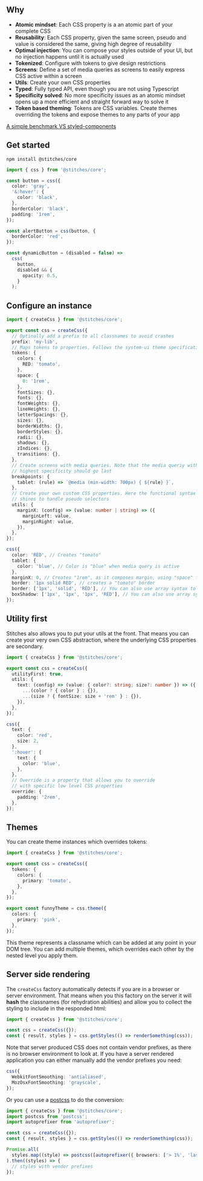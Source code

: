 ## Why

- **Atomic mindset**: Each CSS property is a an atomic part of your complete CSS
- **Reusability**: Each CSS property, given the same screen, pseudo and value is considered the same, giving high degree of reusability
- **Optimal injection**: You can compose your styles outside of your UI, but no injection happens until it is actually used
- **Tokenized**: Configure with tokens to give design restrictions
- **Screens**: Define a set of media queries as screens to easily express CSS active within a screen
- **Utils**: Create your own CSS properties
- **Typed**: Fully typed API, even though you are not using Typescript
- **Specificity solved**: No more specificity issues as an atomic mindset opens up a more efficient and straight forward way to solve it
- **Token based theming**: Tokens are CSS variables. Create themes overriding the tokens and expose themes to any parts of your app

[A simple benchmark VS styled-components](https://codesandbox.io/s/benchmark-stitches-vs-styled-components-xi7qh?file=/src/App.js)

## Get started

`npm install @stitches/core`

```ts
import { css } from '@stitches/core';

const button = css({
  color: 'gray',
  '&:hover': {
    color: 'black',
  },
  borderColor: 'black',
  padding: '1rem',
});

const alertButton = css(button, {
  borderColor: 'red',
});

const dynamicButton = (disabled = false) =>
  css(
    button,
    disabled && {
      opacity: 0.5,
    }
  );
```

## Configure an instance

```ts
import { createCss } from '@stitches/core';

export const css = createCss({
  // Optinally add a prefix to all classnames to avoid crashes
  prefix: 'my-lib',
  // Maps tokens to properties. Follows the system-ui theme specification: https://system-ui.com/theme
  tokens: {
    colors: {
      RED: 'tomato',
    },
    space: {
      0: '1rem',
    },
    fontSizes: {},
    fonts: {},
    fontWeights: {},
    lineHeights: {},
    letterSpacings: {},
    sizes: {},
    borderWidths: {},
    borderStyles: {},
    radii: {},
    shadows: {},
    zIndices: {},
    transitions: {},
  },
  // Create screens with media queries. Note that the media queriy with the
  // highest specificity should go last
  breakpoints: {
    tablet: (rule) => `@media (min-width: 700px) { ${rule} }`,
  },
  // Create your own custom CSS properties. Here the functional syntax
  // shines to handle pseudo selectors
  utils: {
    marginX: (config) => (value: number | string) => ({
      marginLeft: value,
      marginRight: value,
    }),
  },
});

css({
  color: 'RED', // Creates "tomato"
  tablet: {
    color: 'blue', // Color is "blue" when media query is active
  },
  marginX: 0, // Creates "1rem", as it composes margin, using "space" from tokens
  border: '1px solid RED', // creates a "tomato" border
  border: ['1px', 'solid', 'RED'], // You can also use array syntax to get typing
  boxShadow: ['1px', '1px', '1px', 'RED'], // You can also use array syntax with shadow
});
```

## Utility first

Stitches also allows you to put your utils at the front. That means you can create your very own CSS abstraction, where the underlying CSS properties are secondary.

```ts
import { createCss } from '@stitches/core';

export const css = createCss({
  utilityFirst: true,
  utils: {
    text: (config) => (value: { color?: string; size?: number }) => ({
      ...(color ? { color } : {}),
      ...(size ? { fontSize: size + 'rem' } : {}),
    }),
  },
});

css({
  text: {
    color: 'red',
    size: 2,
  },
  ':hover': {
    text: {
      color: 'blue',
    },
  },
  // Override is a property that allows you to override
  // with specific low level CSS properties
  override: {
    padding: '2rem',
  },
});
```

## Themes

You can create theme instances which overrides tokens:

```ts
import { createCss } from '@stitches/core';

export const css = createCss({
  tokens: {
    colors: {
      primary: 'tomato',
    },
  },
});

export const funnyTheme = css.theme({
  colors: {
    primary: 'pink',
  },
});
```

This theme represents a classname which can be added at any point in your DOM tree. You can add multiple themes, which overrides each other by the nested level you apply them.

## Server side rendering

The `createCss` factory automatically detects if you are in a browser or server environment. That means when you this factory on the server it will **hash** the classnames (for rehydration abilities) and allow you to collect the styling to include in the responded html:

```ts
import { createCss } from '@stitches/core';

const css = createCss({});
const { result, styles } = css.getStyles(() => renderSomething(css));
```

Note that server produced CSS does not contain vendor prefixes, as there is no browser environment to look at. If you have a server rendered application you can either manually add the vendor prefixes you need:

```ts
css({
  WebkitFontSmoothing: 'antialiased',
  MozOsxFontSmoothing: 'grayscale',
});
```

Or you can use a [postcss](https://www.npmjs.com/package/postcss) to do the conversion:

```ts
import { createCss } from '@stitches/core';
import postcss from 'postcss';
import autoprefixer from 'autoprefixer';

const css = createCss({});
const { result, styles } = css.getStyles(() => renderSomething(css));

Promise.all(
  styles.map((style) => postcss([autoprefixer({ browsers: ['> 1%', 'last 2 versions'] })]).process(style))
).then((styles) => {
  // styles with vendor prefixes
});
```
